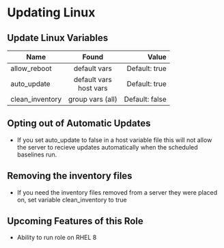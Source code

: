 # Updating Linux

## Update Linux Variables
| Name   |      Found      |  Value |
|----------|:-------------:|------:|
| allow_reboot |  default vars | Default: true |
| auto_update |  default vars <br> host vars| Default: true|
| clean_inventory |  group vars (all) | Default: false|

## Opting out of Automatic Updates
* If you set auto_update to false in a host variable file this will not allow the server to recieve updates automatically when the scheduled baselines run.

## Removing the inventory files
* If you need the inventory files removed from a server they were placed on, set variable clean_inventory to true

## Upcoming Features of this Role
* Ability to run role on RHEL 8